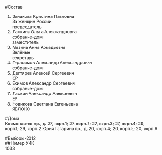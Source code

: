 #Состав  
1. Зинакова Кристина Павловна  
    За женщин России  
    председатель  
2. Ласкина Ольга Александровна  
    собрание-дом  
    заместитель  
3. Мазина Анна Аркадьевна  
    Зелёные  
    секретарь  
4. Герасимов Александр Александрович  
    собрание-дом  
5. Дегтярев Алексей Сергеевич  
    СР  
6. Екимов Александр Сергеевич  
    собрание-дом  
7. Ласкин Александр Алексеевич  
    ЕР  
8. Новикова Светлана Евгеньевна  
    ЯБЛОКО  
  
#Дома  
Космонавтов пр., д. 27, корп.1; 27, корп.2; 27, корп.З; 27, корп.4; 29, корп.1; 29, корп.2 Юрия Гагарина пр., д. 20, корп.4; 20, корп.5; 20, корп.6  
  
#Выборы-2012  
##Номер УИК  
1033  
